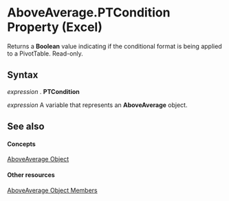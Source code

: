 
# AboveAverage.PTCondition Property (Excel)

Returns a  **Boolean** value indicating if the conditional format is being applied to a PivotTable. Read-only.


## Syntax

 _expression_ . **PTCondition**

 _expression_ A variable that represents an **AboveAverage** object.


## See also


#### Concepts


[AboveAverage Object](dd4ea82f-7986-5d6f-2b0e-fe0ca38226e2.md)
#### Other resources


[AboveAverage Object Members](85828a41-ce2a-4979-8918-3adaed2f5661.md)
